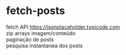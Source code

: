# fetch-posts

fetch API https://jsonplaceholder.typicode.com  
zip arrays imagem/conteúdo  
paginação de posts  
pesquisa instantanea dos posts  